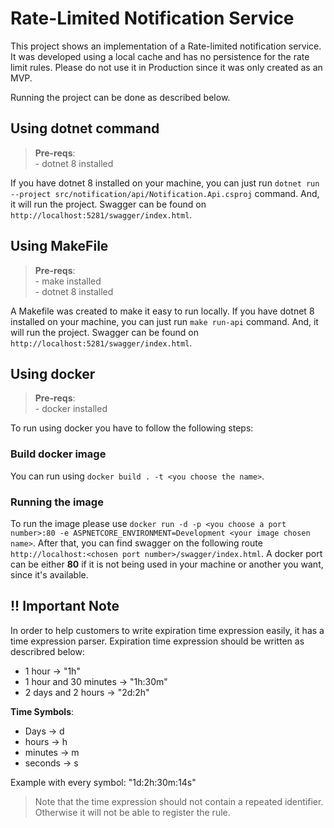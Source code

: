 # Rate-Limited Notification Service
This project shows an implementation of a Rate-limited notification service.
It was developed using a local cache and has no persistence for the rate limit rules. Please do not use it in Production since it was only created as an MVP.

Running the project can be done as described below.

## Using dotnet command

> **Pre-reqs**:
<br> - dotnet 8 installed

If you have dotnet 8 installed on your machine, you can just run `dotnet run --project src/notification/api/Notification.Api.csproj` command. And, it will run the project. Swagger can be found on `http://localhost:5281/swagger/index.html`.


## Using **MakeFile**

> **Pre-reqs**:
<br> - make installed
<br> - dotnet 8 installed

A Makefile was created to make it easy to run locally. If you have dotnet 8 installed on your machine, you can just run `make run-api` command. And, it will run the project. Swagger can be found on `http://localhost:5281/swagger/index.html`.

## Using **docker**

> **Pre-reqs**:
<br> - docker installed

To run using docker you have to follow the following steps:

### Build docker image
You can run using `docker build . -t <you choose the name>`.

### Running the image
To run the image please use `docker run -d -p <you choose a port number>:80 -e ASPNETCORE_ENVIRONMENT=Development <your image chosen name>`. After that, you can find swagger on the following route `http://localhost:<chosen port number>/swagger/index.html`. A docker port can be either **80** if it is not being used in your machine or another you want, since it's available.

## !! Important Note
In order to help customers to write expiration time expression easily, it has a time expression parser. Expiration time expression should be written as describred below:
- 1 hour -> "1h"
- 1 hour and 30 minutes -> "1h:30m"
- 2 days and 2 hours -> "2d:2h"

**Time Symbols**:
- Days -> d
- hours -> h
- minutes -> m
- seconds -> s

Example with every symbol: "1d:2h:30m:14s" 

> Note that the time expression should not contain a repeated identifier. Otherwise it will not be able to register the rule.